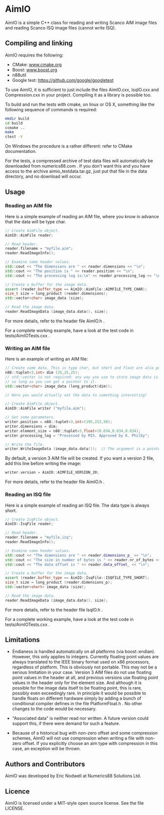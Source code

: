 # AimIO

AimIO is a simple C++ class for reading and writing Scanco AIM image files and reading Scanco ISQ image files (cannot write ISQ). 

## Compiling and linking

AimIO requires the following:

  * CMake: www.cmake.org
  * Boost: www.boost.org
  * n88util
  * Google test: https://github.com/google/googletest

To use AimIO, it is sufficient to just include the files AimIO.cxx, IsqIO.cxx
and Compression.cxx in your project. Compiling it as a library is possible too.

To build and run the tests with cmake, on linux or OS X, something like the
following sequence of commands is required:

```sh
mkdir build
cd build
ccmake ..
make
ctest -V
```

On Windows the procedure is a rather different: refer to CMake documentation.

For the tests, a compressed archive of test data files will automatically
be downloaded from numerics88.com . If you don't want this and you have access
to the archive aimio_testdata.tar.gz, just put that file in the data directory,
and no download will occur.


## Usage

### Reading an AIM file

Here is a simple example of reading an AIM file, where you know in advance that the
data will be type char.

```C++
// Create AimFile object.
AimIO::AimFile reader;

// Read header.
reader.filename = "myfile.aim";
reader.ReadImageInfo();

// Examine some header values.
std::cout << "The dimensions are " << reader.dimensions << "\n";
std::cout << "The position is " << reader.position << "\n";
std::cout << "The processing log is:\n" << reader.processing_log << "\n";

// Create a buffer for the image data.
assert (reader.buffer_type == AimIO::AimFile::AIMFILE_TYPE_CHAR);
size_t size = long_product (reader.dimensions);
std::vector<char> image_data (size);

// Read the image data.
reader.ReadImageData (image_data.data(), size);
```

For more details, refer to the header file AimIO.h .

For a complete working example, have a look at the test code in tests/AimIOTests.cxx .


### Writing an AIM file

Here is an example of writing an AIM file:

```C++
// Create some data. This is type char, but short and float are also possible
n88::tuplet<3,int> dim (25,25,25);
// std::vector is not required: any way you use to store image data is OK,
// so long as you can get a pointer to it.
std::vector<char> image_data (long_product(dim));

// Here you would actually set the data to something interesting!

// Create AimFile object.
AimIO::AimFile writer ("myfile.aim");

// Set some parameters.
writer.position = n88::tuplet<3,int>(195,212,50);
writer.dimensions = dim;
writer.element_size = n88::tuplet<3,float>(0.034,0.034,0.034);
writer.processing_log = "Processed by MI5. Approved by K. Philby";

// Write the file.
writer.WriteImageData (image_data.data());  // The argument is a pointer to const char (or short or float)
```

By default, a version 3 AIM file will be created. If you want a version 2 file,
add this line before writing the image:

```C++
writer.version = AimIO::AIMFILE_VERSION_20;
```

For more details, refer to the header file AimIO.h .

### Reading an ISQ file

Here is a simple example of reading an ISQ file. The data type is always short.

```C++
// Create IsqFile object.
AimIO::IsqFile reader;

// Read header.
reader.filename = "myfile.isq";
reader.ReadImageInfo();

// Examine some header values.
std::cout << "The dimensions are " << reader.dimensions_p_ << "\n";
std::cout << "The size in number of bytes is " << reader.nr_of_bytes << "\n";
std::cout << "The data offset is " << reader.data_offset_ << "\n";

// Create a buffer for the image data.
assert (reader.buffer_type == AimIO::IsqFile::ISQFILE_TYPE_SHORT);
size_t size = long_product (reader.dimensions_p);
std::vector<short> image_data (size);

// Read the image data.
reader.ReadImageData (image_data.data(), size);
```

For more details, refer to the header file IsqIO.h .

For a complete working example, have a look at the test code in tests/AimIOTests.cxx .

## Limitations

* Endianess is handled automatically on all platforms (via boost::endian). However,
  this only applies to integers. Currently floating point values are always
  translated to the IEEE binary format used on x86 processors, regardless of platform.
  This is obviously not
  portable. This may not be a serious limitation in your case. Version 3 AIM
  files do not use floating point values in the header at all, and previous
  versions use floating point values in the header only for the element size.
  And although it is possible for the image data itself to be floating point,
  this is rare, possibly even exceedingly rare. In principle it would be
  possible to handle floats on different hardware simply by adding a bunch of
  conditional compiler defines in the file PlatformFloat.h . No other changes to
  the code would be necessary.

* "Associated data" is neither read nor written. A future version could support this,
  if there were demand for such a feature.

* Because of a historical bug with non-zero offset and some compression schemes,
  AimIO will not use compression when writing a file with non-zero
  offset. If you explicitly choose an aim type with compression in this case,
  an exception will be thrown.

## Authors and Contributors

AimIO was developed by Eric Nodwell at Numerics88 Solutions Ltd.


## Licence

AimIO is licensed under a MIT-style open source license. See the file LICENSE.
